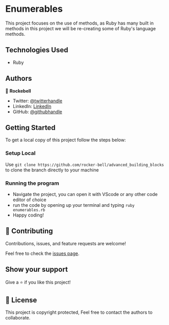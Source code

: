 # Enumerables

This project focuses on the use of methods, as Ruby has many built in methods in this project we will be re-creating some of Ruby's language methods.

## Technologies Used

- Ruby

## Authors

👤 **Rockebell**

- Twitter: [@twitterhandle](https://twitter.com/AnassTantane)
- LinkedIn: [LinkedIn](https://www.linkedin.com/in/anass-tantane)
- GitHub: [@githubhandle](https://github.com/rocker-bell)

## Getting Started

To get a local copy of this project follow the steps below:

### Setup Local

Use `git clone https://github.com/rocker-bell/advanced_building_blocks` to clone the branch directly to your machine

### Running the program

- Navigate the project, you can open it with VScode or any other code editor of choice
- run the code by opening up your terminal and typing `ruby enumerables.rb`
- Happy coding!

## 🤝 Contributing

Contributions, issues, and feature requests are welcome!

Feel free to check the [issues page](https://github.com/rocker-bell/advanced_building_blocks/issues).

## Show your support

Give a ⭐️ if you like this project!

## 📝 License

This project is copyright protected, Feel free to contact the authors to collaborate.
